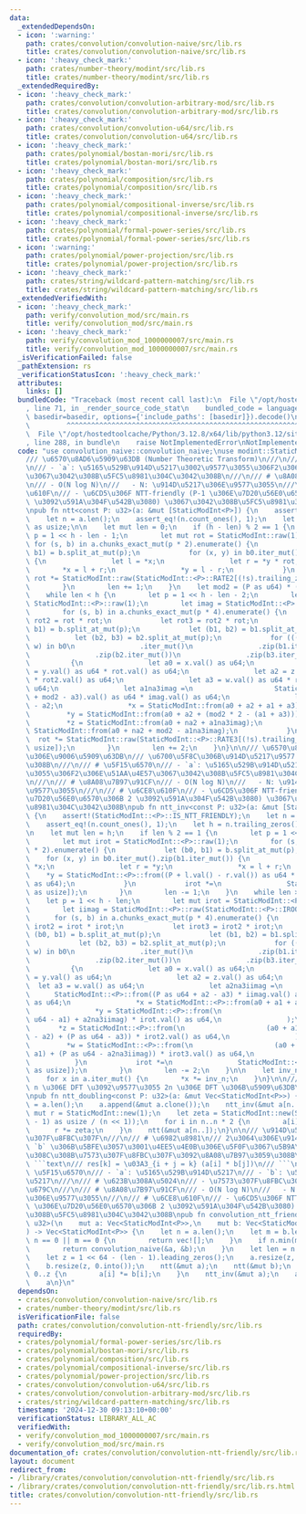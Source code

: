 ```yaml
---
data:
  _extendedDependsOn:
  - icon: ':warning:'
    path: crates/convolution/convolution-naive/src/lib.rs
    title: crates/convolution/convolution-naive/src/lib.rs
  - icon: ':heavy_check_mark:'
    path: crates/number-theory/modint/src/lib.rs
    title: crates/number-theory/modint/src/lib.rs
  _extendedRequiredBy:
  - icon: ':heavy_check_mark:'
    path: crates/convolution/convolution-arbitrary-mod/src/lib.rs
    title: crates/convolution/convolution-arbitrary-mod/src/lib.rs
  - icon: ':heavy_check_mark:'
    path: crates/convolution/convolution-u64/src/lib.rs
    title: crates/convolution/convolution-u64/src/lib.rs
  - icon: ':heavy_check_mark:'
    path: crates/polynomial/bostan-mori/src/lib.rs
    title: crates/polynomial/bostan-mori/src/lib.rs
  - icon: ':heavy_check_mark:'
    path: crates/polynomial/composition/src/lib.rs
    title: crates/polynomial/composition/src/lib.rs
  - icon: ':heavy_check_mark:'
    path: crates/polynomial/compositional-inverse/src/lib.rs
    title: crates/polynomial/compositional-inverse/src/lib.rs
  - icon: ':heavy_check_mark:'
    path: crates/polynomial/formal-power-series/src/lib.rs
    title: crates/polynomial/formal-power-series/src/lib.rs
  - icon: ':warning:'
    path: crates/polynomial/power-projection/src/lib.rs
    title: crates/polynomial/power-projection/src/lib.rs
  - icon: ':heavy_check_mark:'
    path: crates/string/wildcard-pattern-matching/src/lib.rs
    title: crates/string/wildcard-pattern-matching/src/lib.rs
  _extendedVerifiedWith:
  - icon: ':heavy_check_mark:'
    path: verify/convolution_mod/src/main.rs
    title: verify/convolution_mod/src/main.rs
  - icon: ':heavy_check_mark:'
    path: verify/convolution_mod_1000000007/src/main.rs
    title: verify/convolution_mod_1000000007/src/main.rs
  _isVerificationFailed: false
  _pathExtension: rs
  _verificationStatusIcon: ':heavy_check_mark:'
  attributes:
    links: []
  bundledCode: "Traceback (most recent call last):\n  File \"/opt/hostedtoolcache/Python/3.12.8/x64/lib/python3.12/site-packages/onlinejudge_verify/documentation/build.py\"\
    , line 71, in _render_source_code_stat\n    bundled_code = language.bundle(stat.path,\
    \ basedir=basedir, options={'include_paths': [basedir]}).decode()\n          \
    \         ^^^^^^^^^^^^^^^^^^^^^^^^^^^^^^^^^^^^^^^^^^^^^^^^^^^^^^^^^^^^^^^^^^^^^^^^^^^^^^^^^\n\
    \  File \"/opt/hostedtoolcache/Python/3.12.8/x64/lib/python3.12/site-packages/onlinejudge_verify/languages/rust.py\"\
    , line 288, in bundle\n    raise NotImplementedError\nNotImplementedError\n"
  code: "use convolution_naive::convolution_naive;\nuse modint::StaticModInt;\n\n\
    /// \u6570\u8AD6\u5909\u63DB (Number Theoretic Transform)\n///\n/// # \u5F15\u6570\
    \n/// - `a`: \u5165\u529B\u914D\u5217\u3002\u9577\u3055\u306F2\u306E\u51AA\u4E57\
    \u3067\u3042\u308B\u5FC5\u8981\u304C\u3042\u308B\n///\n/// # \u8A08\u7B97\u91CF\
    \n/// - O(N log N)\n///   - N: \u914D\u5217\u306E\u9577\u3055\n///\n/// # \u6CE8\
    \u610F\n/// - \u6CD5\u306F NTT-friendly (P-1 \u306E\u7D20\u56E0\u6570\u306B 2\
    \ \u3092\u591A\u304F\u542B\u3080) \u3067\u3042\u308B\u5FC5\u8981\u304C\u3042\u308B\
    \npub fn ntt<const P: u32>(a: &mut [StaticModInt<P>]) {\n    assert!(StaticModInt::<P>::IS_NTT_FRIENDLY);\n\
    \    let n = a.len();\n    assert_eq!(n.count_ones(), 1);\n    let h = n.trailing_zeros()\
    \ as usize;\n\n    let mut len = 0;\n    if (h - len) % 2 == 1 {\n        let\
    \ p = 1 << h - len - 1;\n        let mut rot = StaticModInt::raw(1);\n       \
    \ for (s, b) in a.chunks_exact_mut(p * 2).enumerate() {\n            let (b0,\
    \ b1) = b.split_at_mut(p);\n            for (x, y) in b0.iter_mut().zip(b1.iter_mut())\
    \ {\n                let l = *x;\n                let r = *y * rot;\n        \
    \        *x = l + r;\n                *y = l - r;\n            }\n           \
    \ rot *= StaticModInt::raw(StaticModInt::<P>::RATE2[(!s).trailing_zeros() as usize]);\n\
    \        }\n        len += 1;\n    }\n    let mod2 = (P as u64) * (P as u64);\n\
    \    while len < h {\n        let p = 1 << h - len - 2;\n        let mut rot =\
    \ StaticModInt::<P>::raw(1);\n        let imag = StaticModInt::<P>::raw(StaticModInt::<P>::ROOT[2]);\n\
    \        for (s, b) in a.chunks_exact_mut(p * 4).enumerate() {\n            let\
    \ rot2 = rot * rot;\n            let rot3 = rot2 * rot;\n            let (b0,\
    \ b1) = b.split_at_mut(p);\n            let (b1, b2) = b1.split_at_mut(p);\n \
    \           let (b2, b3) = b2.split_at_mut(p);\n            for (((x, y), z),\
    \ w) in b0\n                .iter_mut()\n                .zip(b1.iter_mut())\n\
    \                .zip(b2.iter_mut())\n                .zip(b3.iter_mut())\n  \
    \          {\n                let a0 = x.val() as u64;\n                let a1\
    \ = y.val() as u64 * rot.val() as u64;\n                let a2 = z.val() as u64\
    \ * rot2.val() as u64;\n                let a3 = w.val() as u64 * rot3.val() as\
    \ u64;\n                let a1na3imag =\n                    StaticModInt::<P>::from(a1\
    \ + mod2 - a3).val() as u64 * imag.val() as u64;\n                let na2 = mod2\
    \ - a2;\n                *x = StaticModInt::from(a0 + a2 + a1 + a3);\n       \
    \         *y = StaticModInt::from(a0 + a2 + (mod2 * 2 - (a1 + a3)));\n       \
    \         *z = StaticModInt::from(a0 + na2 + a1na3imag);\n                *w =\
    \ StaticModInt::from(a0 + na2 + mod2 - a1na3imag);\n            }\n          \
    \  rot *= StaticModInt::raw(StaticModInt::<P>::RATE3[(!s).trailing_zeros() as\
    \ usize]);\n        }\n        len += 2;\n    }\n}\n\n/// \u6570\u8AD6\u5909\u63DB\
    \u306E\u9006\u5909\u63DB\n/// \u6700\u5F8C\u306B\u914D\u5217\u9577 N \u3067\u5272\
    \u308B\n///\n/// # \u5F15\u6570\n/// - `a`: \u5165\u529B\u914D\u5217\u3002\u9577\
    \u3055\u306F2\u306E\u51AA\u4E57\u3067\u3042\u308B\u5FC5\u8981\u304C\u3042\u308B\
    \n///\n/// # \u8A08\u7B97\u91CF\n/// - O(N log N)\n///   - N: \u914D\u5217\u306E\
    \u9577\u3055\n///\n/// # \u6CE8\u610F\n/// - \u6CD5\u306F NTT-friendly (P-1 \u306E\
    \u7D20\u56E0\u6570\u306B 2 \u3092\u591A\u304F\u542B\u3080) \u3067\u3042\u308B\u5FC5\
    \u8981\u304C\u3042\u308B\npub fn ntt_inv<const P: u32>(a: &mut [StaticModInt<P>])\
    \ {\n    assert!(StaticModInt::<P>::IS_NTT_FRIENDLY);\n    let n = a.len();\n\
    \    assert_eq!(n.count_ones(), 1);\n    let h = n.trailing_zeros() as usize;\n\
    \n    let mut len = h;\n    if len % 2 == 1 {\n        let p = 1 << h - len;\n\
    \        let mut irot = StaticModInt::<P>::raw(1);\n        for (s, b) in a.chunks_exact_mut(p\
    \ * 2).enumerate() {\n            let (b0, b1) = b.split_at_mut(p);\n        \
    \    for (x, y) in b0.iter_mut().zip(b1.iter_mut()) {\n                let l =\
    \ *x;\n                let r = *y;\n                *x = l + r;\n            \
    \    *y = StaticModInt::<P>::from((P + l.val() - r.val()) as u64 * irot.val()\
    \ as u64);\n            }\n            irot *=\n                StaticModInt::<P>::raw(StaticModInt::<P>::IRATE2[(!s).trailing_zeros()\
    \ as usize]);\n        }\n        len -= 1;\n    }\n    while len > 0 {\n    \
    \    let p = 1 << h - len;\n        let mut irot = StaticModInt::<P>::raw(1);\n\
    \        let iimag = StaticModInt::<P>::raw(StaticModInt::<P>::IROOT[2]);\n  \
    \      for (s, b) in a.chunks_exact_mut(p * 4).enumerate() {\n            let\
    \ irot2 = irot * irot;\n            let irot3 = irot2 * irot;\n            let\
    \ (b0, b1) = b.split_at_mut(p);\n            let (b1, b2) = b1.split_at_mut(p);\n\
    \            let (b2, b3) = b2.split_at_mut(p);\n            for (((x, y), z),\
    \ w) in b0\n                .iter_mut()\n                .zip(b1.iter_mut())\n\
    \                .zip(b2.iter_mut())\n                .zip(b3.iter_mut())\n  \
    \          {\n                let a0 = x.val() as u64;\n                let a1\
    \ = y.val() as u64;\n                let a2 = z.val() as u64;\n              \
    \  let a3 = w.val() as u64;\n                let a2na3iimag =\n              \
    \      StaticModInt::<P>::from((P as u64 + a2 - a3) * iimag.val() as u64).val()\
    \ as u64;\n                *x = StaticModInt::<P>::from(a0 + a1 + a2 + a3);\n\
    \                *y = StaticModInt::<P>::from(\n                    (a0 + (P as\
    \ u64 - a1) + a2na3iimag) * irot.val() as u64,\n                );\n         \
    \       *z = StaticModInt::<P>::from(\n                    (a0 + a1 + (P as u64\
    \ - a2) + (P as u64 - a3)) * irot2.val() as u64,\n                );\n       \
    \         *w = StaticModInt::<P>::from(\n                    (a0 + (P as u64 -\
    \ a1) + (P as u64 - a2na3iimag)) * irot3.val() as u64,\n                );\n \
    \           }\n            irot *=\n                StaticModInt::<P>::raw(StaticModInt::<P>::IRATE3[(!s).trailing_zeros()\
    \ as usize]);\n        }\n        len -= 2;\n    }\n\n    let inv_n = StaticModInt::<P>::new(n).inv();\n\
    \    for x in a.iter_mut() {\n        *x *= inv_n;\n    }\n}\n\n/// \u9577\u3055\
    \ n \u306E DFT \u3092\u9577\u3055 2n \u306E DFT \u306B\u5909\u63DB\u3059\u308B\
    \npub fn ntt_doubling<const P: u32>(a: &mut Vec<StaticModInt<P>>) {\n    let n\
    \ = a.len();\n    a.append(&mut a.clone());\n    ntt_inv(&mut a[n..]);\n    let\
    \ mut r = StaticModInt::new(1);\n    let zeta = StaticModInt::new(StaticModInt::<P>::G).pow((P\
    \ - 1) as usize / (n << 1));\n    for i in n..n * 2 {\n        a[i] *= r;\n  \
    \      r *= zeta;\n    }\n    ntt(&mut a[n..]);\n}\n\n/// \u914D\u5217\u306E\u7573\
    \u307F\u8FBC\u307F\n///\n/// # \u6982\u8981\n/// 2\u3064\u306E\u914D\u5217 `a`,\
    \ `b` \u306B\u5BFE\u3057\u3001\u4EE5\u4E0B\u306E\u5F0F\u3067\u5B9A\u7FA9\u3055\
    \u308C\u308B\u7573\u307F\u8FBC\u307F\u3092\u8A08\u7B97\u3059\u308B\uFF1A\n///\
    \ ```text\n/// res[k] = \u03A3_{i + j = k} (a[i] * b[j])\n/// ```\n///\n/// #\
    \ \u5F15\u6570\n/// - `a`: \u5165\u529B\u914D\u5217\n/// - `b`: \u5165\u529B\u914D\
    \u5217\n///\n/// # \u623B\u308A\u5024\n/// - \u7573\u307F\u8FBC\u307F\u306E\u7D50\
    \u679C\n///\n/// # \u8A08\u7B97\u91CF\n/// - O(N log N)\n///   - N: \u914D\u5217\
    \u306E\u9577\u3055\n///\n/// # \u6CE8\u610F\n/// - \u6CD5\u306F NTT-friendly (P-1\
    \ \u306E\u7D20\u56E0\u6570\u306B 2 \u3092\u591A\u304F\u542B\u3080) \u3067\u3042\
    \u308B\u5FC5\u8981\u304C\u3042\u308B\npub fn convolution_ntt_friendly<const P:\
    \ u32>(\n    mut a: Vec<StaticModInt<P>>,\n    mut b: Vec<StaticModInt<P>>,\n\
    ) -> Vec<StaticModInt<P>> {\n    let n = a.len();\n    let m = b.len();\n    if\
    \ n == 0 || m == 0 {\n        return vec![];\n    }\n    if n.min(m) <= 60 {\n\
    \        return convolution_naive(&a, &b);\n    }\n    let len = n + m - 1;\n\
    \    let z = 1 << 64 - (len - 1).leading_zeros();\n    a.resize(z, 0.into());\n\
    \    b.resize(z, 0.into());\n    ntt(&mut a);\n    ntt(&mut b);\n    for i in\
    \ 0..z {\n        a[i] *= b[i];\n    }\n    ntt_inv(&mut a);\n    a.truncate(len);\n\
    \    a\n}\n"
  dependsOn:
  - crates/convolution/convolution-naive/src/lib.rs
  - crates/number-theory/modint/src/lib.rs
  isVerificationFile: false
  path: crates/convolution/convolution-ntt-friendly/src/lib.rs
  requiredBy:
  - crates/polynomial/formal-power-series/src/lib.rs
  - crates/polynomial/bostan-mori/src/lib.rs
  - crates/polynomial/composition/src/lib.rs
  - crates/polynomial/compositional-inverse/src/lib.rs
  - crates/polynomial/power-projection/src/lib.rs
  - crates/convolution/convolution-u64/src/lib.rs
  - crates/convolution/convolution-arbitrary-mod/src/lib.rs
  - crates/string/wildcard-pattern-matching/src/lib.rs
  timestamp: '2024-12-30 09:13:10+00:00'
  verificationStatus: LIBRARY_ALL_AC
  verifiedWith:
  - verify/convolution_mod_1000000007/src/main.rs
  - verify/convolution_mod/src/main.rs
documentation_of: crates/convolution/convolution-ntt-friendly/src/lib.rs
layout: document
redirect_from:
- /library/crates/convolution/convolution-ntt-friendly/src/lib.rs
- /library/crates/convolution/convolution-ntt-friendly/src/lib.rs.html
title: crates/convolution/convolution-ntt-friendly/src/lib.rs
---
```

